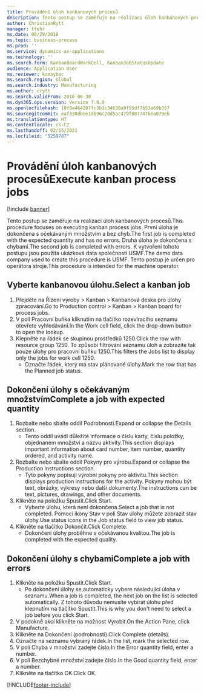 ```yaml
---
title: Provádění úloh kanbanových procesů
description: Tento postup se zaměřuje na realizaci úloh kanbanových procesů.
author: ChristianRytt
manager: tfehr
ms.date: 08/29/2018
ms.topic: business-process
ms.prod: ''
ms.service: dynamics-ax-applications
ms.technology: ''
ms.search.form: KanbanBoardWorkCell, KanbanJobStatusUpdate
audience: Application User
ms.reviewer: kamaybac
ms.search.region: Global
ms.search.industry: Manufacturing
ms.author: crytt
ms.search.validFrom: 2016-06-30
ms.dyn365.ops.version: Version 7.0.0
ms.openlocfilehash: 10f8a464207fc3b1c34638a9f55df7b53a69b357
ms.sourcegitcommit: eaf330dbee1db96c20d5ac479f007747bea079eb
ms.translationtype: HT
ms.contentlocale: cs-CZ
ms.lasthandoff: 02/15/2021
ms.locfileid: "5259787"
---
```

# <a name="execute-kanban-process-jobs"></a><span data-ttu-id="681bf-103">Provádění úloh kanbanových procesů</span><span class="sxs-lookup"><span data-stu-id="681bf-103">Execute kanban process jobs</span></span>

[!include [banner](../../includes/banner.md)]

<span data-ttu-id="681bf-104">Tento postup se zaměřuje na realizaci úloh kanbanových procesů.</span><span class="sxs-lookup"><span data-stu-id="681bf-104">This procedure focuses on executing kanban process jobs.</span></span> <span data-ttu-id="681bf-105">První úloha je dokončena s očekávaným množstvím a bez chyb.</span><span class="sxs-lookup"><span data-stu-id="681bf-105">The first job is completed with the expected quantity and has no errors.</span></span> <span data-ttu-id="681bf-106">Druhá úloha je dokončena s chybami.</span><span class="sxs-lookup"><span data-stu-id="681bf-106">The second job is completed with errors.</span></span> <span data-ttu-id="681bf-107">K vytvoření tohoto postupu jsou použita ukázková data společnosti USMF.</span><span class="sxs-lookup"><span data-stu-id="681bf-107">The demo data company used to create this procedure is USMF.</span></span> <span data-ttu-id="681bf-108">Tento postup je určen pro operátora stroje.</span><span class="sxs-lookup"><span data-stu-id="681bf-108">This procedure is intended for the machine operator.</span></span>


## <a name="select-a-kanban-job"></a><span data-ttu-id="681bf-109">Vyberte kanbanovou úlohu.</span><span class="sxs-lookup"><span data-stu-id="681bf-109">Select a kanban job</span></span>
1. <span data-ttu-id="681bf-110">Přejděte na Řízení výroby > Kanban > Kanbanová deska pro úlohy zpracování.</span><span class="sxs-lookup"><span data-stu-id="681bf-110">Go to Production control > Kanban > Kanban board for process jobs.</span></span>
2. <span data-ttu-id="681bf-111">V poli Pracovní buňka kliknutím na tlačítko rozevíracího seznamu otevřete vyhledávání.</span><span class="sxs-lookup"><span data-stu-id="681bf-111">In the Work cell field, click the drop-down button to open the lookup.</span></span>
3. <span data-ttu-id="681bf-112">Klepněte na řádek se skupinou prostředků 1250.</span><span class="sxs-lookup"><span data-stu-id="681bf-112">Click the row with resource group 1250.</span></span> <span data-ttu-id="681bf-113">To způsobí filtrování seznamu úloh a zobrazíte tak pouze úlohy pro pracovní buňku 1250.</span><span class="sxs-lookup"><span data-stu-id="681bf-113">This filters the Jobs list to display only the jobs for work cell 1250.</span></span>
    * <span data-ttu-id="681bf-114">Označte řádek, který má stav plánované úlohy.</span><span class="sxs-lookup"><span data-stu-id="681bf-114">Mark the row that has the Planned job status.</span></span>  

## <a name="complete-a-job-with-expected-quantity"></a><span data-ttu-id="681bf-115">Dokončení úlohy s očekávaným množstvím</span><span class="sxs-lookup"><span data-stu-id="681bf-115">Complete a job with expected quantity</span></span>
1. <span data-ttu-id="681bf-116">Rozbalte nebo sbalte oddíl Podrobnosti.</span><span class="sxs-lookup"><span data-stu-id="681bf-116">Expand or collapse the Details section.</span></span>
    * <span data-ttu-id="681bf-117">Tento oddíl uvádí důležité informace o číslu karty, číslu položky, objednaném množství a názvu aktivity.</span><span class="sxs-lookup"><span data-stu-id="681bf-117">This section displays important information about card number, item number, quantity ordered, and activity name.</span></span>  
2. <span data-ttu-id="681bf-118">Rozbalte nebo sbalte oddíl Pokyny pro výrobu.</span><span class="sxs-lookup"><span data-stu-id="681bf-118">Expand or collapse the Production instructions section.</span></span>
    * <span data-ttu-id="681bf-119">Tyto pokyny popisují výrobní pokyny pro aktivitu.</span><span class="sxs-lookup"><span data-stu-id="681bf-119">This section displays production instructions for the activity.</span></span> <span data-ttu-id="681bf-120">Pokyny mohou být text, obrázky, výkresy nebo další dokumenty.</span><span class="sxs-lookup"><span data-stu-id="681bf-120">The instructions can be text, pictures, drawings, and other documents.</span></span>  
3. <span data-ttu-id="681bf-121">Klikněte na položku Spustit.</span><span class="sxs-lookup"><span data-stu-id="681bf-121">Click Start.</span></span>
    * <span data-ttu-id="681bf-122">Vyberte úlohu, která není dokončena.</span><span class="sxs-lookup"><span data-stu-id="681bf-122">Select a job that is not completed.</span></span> <span data-ttu-id="681bf-123">Pomocí ikony Stav v poli Stav úlohy můžete zobrazit stav úlohy.</span><span class="sxs-lookup"><span data-stu-id="681bf-123">Use status icons in the Job status field to view job status.</span></span>      
4. <span data-ttu-id="681bf-124">Klikněte na tlačítko Dokončit.</span><span class="sxs-lookup"><span data-stu-id="681bf-124">Click Complete.</span></span>
    * <span data-ttu-id="681bf-125">Dokončení úlohy proběhne s očekávanou kvalitou.</span><span class="sxs-lookup"><span data-stu-id="681bf-125">The job is completed with the expected quality.</span></span>  

## <a name="complete-a-job-with-errors"></a><span data-ttu-id="681bf-126">Dokončení úlohy s chybami</span><span class="sxs-lookup"><span data-stu-id="681bf-126">Complete a job with errors</span></span>
1. <span data-ttu-id="681bf-127">Klikněte na položku Spustit.</span><span class="sxs-lookup"><span data-stu-id="681bf-127">Click Start.</span></span>
    * <span data-ttu-id="681bf-128">Po dokončení úlohy se automaticky vybere následující úloha v seznamu.</span><span class="sxs-lookup"><span data-stu-id="681bf-128">When a job is completed, the next job on the list is selected automatically.</span></span> <span data-ttu-id="681bf-129">Z tohoto důvodu nemusíte vybírat úlohu před klepnutím na tlačítko Spustit.</span><span class="sxs-lookup"><span data-stu-id="681bf-129">This is why you don't need to select a job before you click Start.</span></span>  
2. <span data-ttu-id="681bf-130">V podokně akcí klikněte na možnost Vyrobit.</span><span class="sxs-lookup"><span data-stu-id="681bf-130">On the Action Pane, click Manufacture.</span></span>
3. <span data-ttu-id="681bf-131">Klikněte na Dokončení (podrobnosti).</span><span class="sxs-lookup"><span data-stu-id="681bf-131">Click Complete (details).</span></span>
4. <span data-ttu-id="681bf-132">Označte na seznamu vybraný řádek.</span><span class="sxs-lookup"><span data-stu-id="681bf-132">In the list, mark the selected row.</span></span>
5. <span data-ttu-id="681bf-133">V poli Chyba v množství zadejte číslo.</span><span class="sxs-lookup"><span data-stu-id="681bf-133">In the Error quantity field, enter a number.</span></span>
6. <span data-ttu-id="681bf-134">V poli Bezchybné množství zadejte číslo.</span><span class="sxs-lookup"><span data-stu-id="681bf-134">In the Good quantity field, enter a number.</span></span>
7. <span data-ttu-id="681bf-135">Klikněte na tlačítko OK.</span><span class="sxs-lookup"><span data-stu-id="681bf-135">Click OK.</span></span>



[!INCLUDE[footer-include](../../../includes/footer-banner.md)]